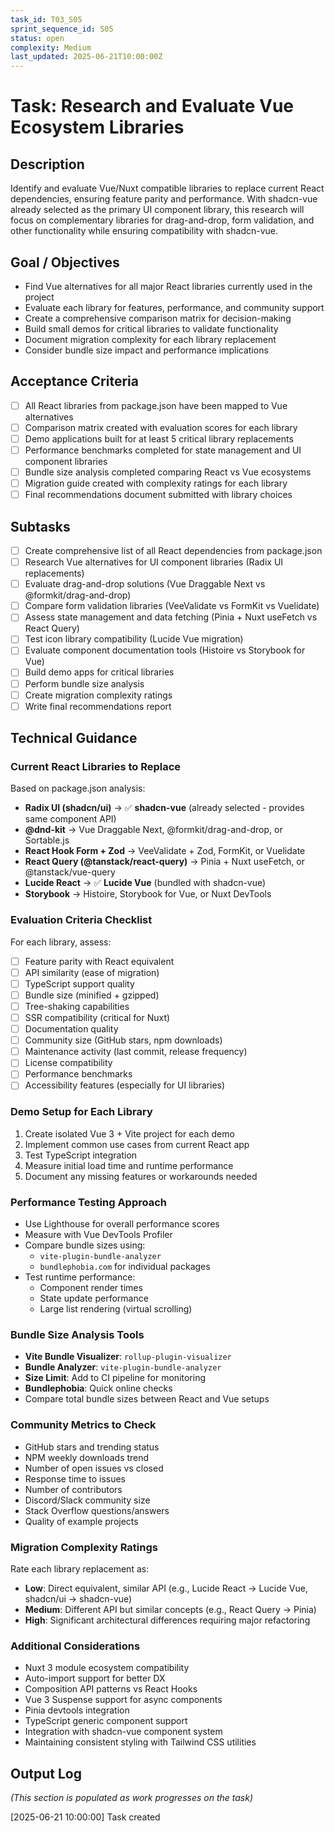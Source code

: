 ```yaml
---
task_id: T03_S05
sprint_sequence_id: S05
status: open
complexity: Medium
last_updated: 2025-06-21T10:00:00Z
---
```


# Task: Research and Evaluate Vue Ecosystem Libraries

## Description
Identify and evaluate Vue/Nuxt compatible libraries to replace current React dependencies, ensuring feature parity and performance. With shadcn-vue already selected as the primary UI component library, this research will focus on complementary libraries for drag-and-drop, form validation, and other functionality while ensuring compatibility with shadcn-vue.

## Goal / Objectives
- Find Vue alternatives for all major React libraries currently used in the project
- Evaluate each library for features, performance, and community support
- Create a comprehensive comparison matrix for decision-making
- Build small demos for critical libraries to validate functionality
- Document migration complexity for each library replacement
- Consider bundle size impact and performance implications

## Acceptance Criteria
- [ ] All React libraries from package.json have been mapped to Vue alternatives
- [ ] Comparison matrix created with evaluation scores for each library
- [ ] Demo applications built for at least 5 critical library replacements
- [ ] Performance benchmarks completed for state management and UI component libraries
- [ ] Bundle size analysis completed comparing React vs Vue ecosystems
- [ ] Migration guide created with complexity ratings for each library
- [ ] Final recommendations document submitted with library choices

## Subtasks
- [ ] Create comprehensive list of all React dependencies from package.json
- [ ] Research Vue alternatives for UI component libraries (Radix UI replacements)
- [ ] Evaluate drag-and-drop solutions (Vue Draggable Next vs @formkit/drag-and-drop)
- [ ] Compare form validation libraries (VeeValidate vs FormKit vs Vuelidate)
- [ ] Assess state management and data fetching (Pinia + Nuxt useFetch vs React Query)
- [ ] Test icon library compatibility (Lucide Vue migration)
- [ ] Evaluate component documentation tools (Histoire vs Storybook for Vue)
- [ ] Build demo apps for critical libraries
- [ ] Perform bundle size analysis
- [ ] Create migration complexity ratings
- [ ] Write final recommendations report

## Technical Guidance

### Current React Libraries to Replace
Based on package.json analysis:
- **Radix UI (shadcn/ui)** → ✅ **shadcn-vue** (already selected - provides same component API)
- **@dnd-kit** → Vue Draggable Next, @formkit/drag-and-drop, or Sortable.js
- **React Hook Form + Zod** → VeeValidate + Zod, FormKit, or Vuelidate
- **React Query (@tanstack/react-query)** → Pinia + Nuxt useFetch, or @tanstack/vue-query
- **Lucide React** → ✅ **Lucide Vue** (bundled with shadcn-vue)
- **Storybook** → Histoire, Storybook for Vue, or Nuxt DevTools

### Evaluation Criteria Checklist
For each library, assess:
- [ ] Feature parity with React equivalent
- [ ] API similarity (ease of migration)
- [ ] TypeScript support quality
- [ ] Bundle size (minified + gzipped)
- [ ] Tree-shaking capabilities
- [ ] SSR compatibility (critical for Nuxt)
- [ ] Documentation quality
- [ ] Community size (GitHub stars, npm downloads)
- [ ] Maintenance activity (last commit, release frequency)
- [ ] License compatibility
- [ ] Performance benchmarks
- [ ] Accessibility features (especially for UI libraries)

### Demo Setup for Each Library
1. Create isolated Vue 3 + Vite project for each demo
2. Implement common use cases from current React app
3. Test TypeScript integration
4. Measure initial load time and runtime performance
5. Document any missing features or workarounds needed

### Performance Testing Approach
- Use Lighthouse for overall performance scores
- Measure with Vue DevTools Profiler
- Compare bundle sizes using:
  - `vite-plugin-bundle-analyzer`
  - `bundlephobia.com` for individual packages
- Test runtime performance:
  - Component render times
  - State update performance
  - Large list rendering (virtual scrolling)

### Bundle Size Analysis Tools
- **Vite Bundle Visualizer**: `rollup-plugin-visualizer`
- **Bundle Analyzer**: `vite-plugin-bundle-analyzer`
- **Size Limit**: Add to CI pipeline for monitoring
- **Bundlephobia**: Quick online checks
- Compare total bundle sizes between React and Vue setups

### Community Metrics to Check
- GitHub stars and trending status
- NPM weekly downloads trend
- Number of open issues vs closed
- Response time to issues
- Number of contributors
- Discord/Slack community size
- Stack Overflow questions/answers
- Quality of example projects

### Migration Complexity Ratings
Rate each library replacement as:
- **Low**: Direct equivalent, similar API (e.g., Lucide React → Lucide Vue, shadcn/ui → shadcn-vue)
- **Medium**: Different API but similar concepts (e.g., React Query → Pinia)
- **High**: Significant architectural differences requiring major refactoring

### Additional Considerations
- Nuxt 3 module ecosystem compatibility
- Auto-import support for better DX
- Composition API patterns vs React Hooks
- Vue 3 Suspense support for async components
- Pinia devtools integration
- TypeScript generic component support
- Integration with shadcn-vue component system
- Maintaining consistent styling with Tailwind CSS utilities

## Output Log
*(This section is populated as work progresses on the task)*

[2025-06-21 10:00:00] Task created